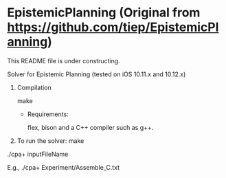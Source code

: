 # EpistemicPlanning (Original from https://github.com/tiep/EpistemicPlanning) 
This README file is under constructing.

Solver for Epistemic Planning (tested on iOS 10.11.x and 10.12.x)

1. Compilation

	make

    + Requirements:

        flex, bison and a C++ compiler such as g++.

2. To run the solver:
  make
  
  ./cpa+ inputFileName
  
  E.g., ./cpa+ Experiment/Assemble_C.txt
